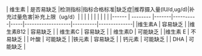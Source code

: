 | 维生素 | 是否易缺乏 |检测指标|指标合格标准|缺乏症|推荐摄入量(IU/d,ug/d)|补充过量危害|补充上限（ug/d）|
|       |           |      |          |      |                  |           |              |
|------ | -------- |-------|----------|-----|-------------------|----------|--------------|
|维生素A  | 容易缺乏  |
|维生素B12 | 容易缺乏 |
| 维生素C |  容易缺乏 |
| 维生素D | 可能缺乏  |
|维生素 E | 不易缺乏  |
| 叶酸    | 可能缺乏  |
|铁元素   | 容易缺乏  |
| 钙元素  | 可能缺乏  |
| DHA    | 可能缺乏  |
